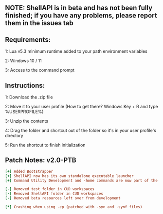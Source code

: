 ## NOTE: ShellAPI is in beta and has not been fully finished; if you have any problems, please report them in the issues tab



## Requirements:
1: Lua v5.3 minimum runtime added to your path environment variables

2: Windows 10 / 11

3: Access to the command prompt

## Instructions:
1: Download the .zip file

2: Move it to your user profile (How to get there? Windows Key + R and type %USERPROFILE%)

3: Unzip the contents

4: Drag the folder and shortcut out of the folder so it's in your user profile's  directory

5: Run the shortcut to finish initialization

## Patch Notes: v2.0-PTB

```ini
[+] Added Bootstrapper
[+] ShellAPI now has its own standalone executable launcher
[+] Command Utility Development and -home commands are now part of the shells session %PATH% variable when launching from the executable

[-] Removed test folder in CUD workspaces
[-] Removed ShellAPI folder in CUD workspaces
[-] Removed beta resources left over from development

[*] Crashing when using -ep (patched with .syn and .synf files)
```
